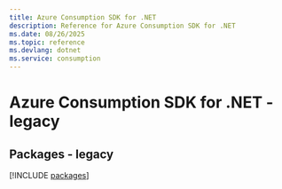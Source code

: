 ```yaml
---
title: Azure Consumption SDK for .NET
description: Reference for Azure Consumption SDK for .NET
ms.date: 08/26/2025
ms.topic: reference
ms.devlang: dotnet
ms.service: consumption
---
```

# Azure Consumption SDK for .NET - legacy
## Packages - legacy
[!INCLUDE [packages](consumption-index.md)]